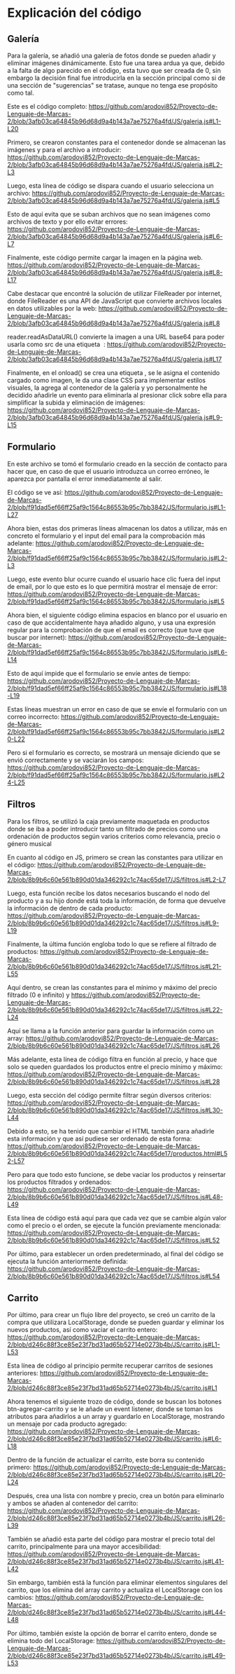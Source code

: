 # Explicación del código

## Galería

Para la galería, se añadió una galería de fotos donde se pueden añadir y eliminar imágenes dinámicamente. Esto fue una tarea ardua ya que, debido a la falta de algo parecido en el código,
esta tuvo que ser creada de 0, sin embargo la decisión final fue introducirla en la sección principal como si de una sección de "sugerencias" se tratase, aunque no tenga ese propósito como tal.

Este es el código completo:
https://github.com/arodovi852/Proyecto-de-Lenguaje-de-Marcas-2/blob/3afb03ca64845b96d68d9a4b143a7ae75276a4fd/JS/galeria.js#L1-L20

Primero, se crearon constantes para el contenedor donde se almacenan las imágenes y para el archivo a introducir:
https://github.com/arodovi852/Proyecto-de-Lenguaje-de-Marcas-2/blob/3afb03ca64845b96d68d9a4b143a7ae75276a4fd/JS/galeria.js#L2-L3

Luego, esta línea de código se dispara cuando el usuario selecciona un archivo:
https://github.com/arodovi852/Proyecto-de-Lenguaje-de-Marcas-2/blob/3afb03ca64845b96d68d9a4b143a7ae75276a4fd/JS/galeria.js#L5

Esto de aquí evita que se suban archivos que no sean imágenes como archivos de texto y por ello evitar errores:
https://github.com/arodovi852/Proyecto-de-Lenguaje-de-Marcas-2/blob/3afb03ca64845b96d68d9a4b143a7ae75276a4fd/JS/galeria.js#L6-L7

Finalmente, este código permite cargar la imagen en la página web.
https://github.com/arodovi852/Proyecto-de-Lenguaje-de-Marcas-2/blob/3afb03ca64845b96d68d9a4b143a7ae75276a4fd/JS/galeria.js#L8-L17

Cabe destacar que encontré la solución de utilizar FileReader por internet, donde FileReader es una API de JavaScript que convierte archivos locales en datos utilizables por la web:
https://github.com/arodovi852/Proyecto-de-Lenguaje-de-Marcas-2/blob/3afb03ca64845b96d68d9a4b143a7ae75276a4fd/JS/galeria.js#L8

reader.readAsDataURL() convierte la imagen a una URL base64 para poder usarla como src de una etiqueta <img> :
https://github.com/arodovi852/Proyecto-de-Lenguaje-de-Marcas-2/blob/3afb03ca64845b96d68d9a4b143a7ae75276a4fd/JS/galeria.js#L17

Finalmente, en el onload() se crea una etiqueta <img>, se le asigna el contenido cargado como imagen, le da una clase CSS para implementar estilos visuales, la agrega al contenedor de la galería
y yo personalmente he decidido añadirle un evento para eliminarla al presionar click sobre ella para simplificar la subida y eliminación de imágenes:
https://github.com/arodovi852/Proyecto-de-Lenguaje-de-Marcas-2/blob/3afb03ca64845b96d68d9a4b143a7ae75276a4fd/JS/galeria.js#L9-L15

## Formulario

En este archivo se tomó el formulario creado en la sección de contacto para hacer que, en caso de que el usuario introduzca un correo erróneo, le aparezca por pantalla
el error inmediatamente al salir.

El código se ve así:
https://github.com/arodovi852/Proyecto-de-Lenguaje-de-Marcas-2/blob/f91dad5ef66ff25af9c1564c86553b95c7bb3842/JS/formulario.js#L1-L27

Ahora bien, estas dos primeras líneas almacenan los datos a utilizar, más en concreto el formulario y el input del email para la comprobación más adelante:
https://github.com/arodovi852/Proyecto-de-Lenguaje-de-Marcas-2/blob/f91dad5ef66ff25af9c1564c86553b95c7bb3842/JS/formulario.js#L2-L3

Luego, este evento blur ocurre cuando el usuario hace clic fuera del input de email, por lo que esto es lo que permitirá mostrar el mensaje de error:
https://github.com/arodovi852/Proyecto-de-Lenguaje-de-Marcas-2/blob/f91dad5ef66ff25af9c1564c86553b95c7bb3842/JS/formulario.js#L5

Ahora bien, el siguiente código elimina espacios en blanco por el usuario en caso de que accidentalmente haya añadido alguno, y usa una expresión regular para la comprobación
de que el email es correcto (que tuve que buscar por internet):
https://github.com/arodovi852/Proyecto-de-Lenguaje-de-Marcas-2/blob/f91dad5ef66ff25af9c1564c86553b95c7bb3842/JS/formulario.js#L6-L14

Esto de aquí impide que el formulario se envíe antes de tiempo:
https://github.com/arodovi852/Proyecto-de-Lenguaje-de-Marcas-2/blob/f91dad5ef66ff25af9c1564c86553b95c7bb3842/JS/formulario.js#L18-L19

Estas líneas muestran un error en caso de que se envíe el formulario con un correo incorrecto:
https://github.com/arodovi852/Proyecto-de-Lenguaje-de-Marcas-2/blob/f91dad5ef66ff25af9c1564c86553b95c7bb3842/JS/formulario.js#L20-L22

Pero si el formulario es correcto, se mostrará un mensaje diciendo que se envió correctamente y se vaciarán los campos:
https://github.com/arodovi852/Proyecto-de-Lenguaje-de-Marcas-2/blob/f91dad5ef66ff25af9c1564c86553b95c7bb3842/JS/formulario.js#L24-L25

## Filtros

Para los filtros, se utilizó la caja previamente maquetada en productos donde se iba a poder introducir tanto un filtrado de precios como una ordenación de productos
según varios criterios como relevancia, precio o género musical

En cuanto al código en JS, primero se crean las constantes para utilizar en el código:
https://github.com/arodovi852/Proyecto-de-Lenguaje-de-Marcas-2/blob/8b9b6c60e561b890d01da346292c1c74ac65de17/JS/filtros.js#L2-L7

Luego, esta función recibe los datos necesarios buscando el nodo del producto y a su hijo donde está toda la información,
de forma que devuelve la información de dentro de cada producto:
https://github.com/arodovi852/Proyecto-de-Lenguaje-de-Marcas-2/blob/8b9b6c60e561b890d01da346292c1c74ac65de17/JS/filtros.js#L9-L19

Finalmente, la última función engloba todo lo que se refiere al filtrado de productos:
https://github.com/arodovi852/Proyecto-de-Lenguaje-de-Marcas-2/blob/8b9b6c60e561b890d01da346292c1c74ac65de17/JS/filtros.js#L21-L55

Aquí dentro, se crean las constantes para el mínimo y máximo del precio filtrado (0 e infinito) y 
https://github.com/arodovi852/Proyecto-de-Lenguaje-de-Marcas-2/blob/8b9b6c60e561b890d01da346292c1c74ac65de17/JS/filtros.js#L22-L24

Aquí se llama a la función anterior para guardar la información como un array:
https://github.com/arodovi852/Proyecto-de-Lenguaje-de-Marcas-2/blob/8b9b6c60e561b890d01da346292c1c74ac65de17/JS/filtros.js#L26

Más adelante, esta línea de código filtra en función al precio, y hace que solo se queden guardados los productos entre el precio mínimo y máximo:
https://github.com/arodovi852/Proyecto-de-Lenguaje-de-Marcas-2/blob/8b9b6c60e561b890d01da346292c1c74ac65de17/JS/filtros.js#L28

Luego, esta sección del código permite filtrar según diversos criterios:
https://github.com/arodovi852/Proyecto-de-Lenguaje-de-Marcas-2/blob/8b9b6c60e561b890d01da346292c1c74ac65de17/JS/filtros.js#L30-L44

Debido a esto, se ha tenido que cambiar el HTML también para añadirle esta información y que así pudiese ser ordenado de esta forma:
https://github.com/arodovi852/Proyecto-de-Lenguaje-de-Marcas-2/blob/8b9b6c60e561b890d01da346292c1c74ac65de17/productos.html#L52-L57

Pero para que todo esto funcione, se debe vaciar los productos y reinsertar los productos filtrados y ordenados:
https://github.com/arodovi852/Proyecto-de-Lenguaje-de-Marcas-2/blob/8b9b6c60e561b890d01da346292c1c74ac65de17/JS/filtros.js#L48-L49

Esta línea de código está aquí para que cada vez que se cambie algún valor como el precio o el orden, se ejecute la función previamente mencionada:
https://github.com/arodovi852/Proyecto-de-Lenguaje-de-Marcas-2/blob/8b9b6c60e561b890d01da346292c1c74ac65de17/JS/filtros.js#L52

Por último, para establecer un orden predeterminado, al final del código se ejecuta la función anteriormente definida:
https://github.com/arodovi852/Proyecto-de-Lenguaje-de-Marcas-2/blob/8b9b6c60e561b890d01da346292c1c74ac65de17/JS/filtros.js#L54

## Carrito

Por último, para crear un flujo libre del proyecto, se creó un carrito de la compra que utilizara LocalStorage, donde se pueden guardar y eliminar los nuevos productos, así como vaciar el carrito entero:
https://github.com/arodovi852/Proyecto-de-Lenguaje-de-Marcas-2/blob/d246c88f3ce85e23f7bd31ad65b52714e0273b4b/JS/carrito.js#L1-L53

Esta línea de código al principio permite recuperar carritos de sesiones anteriores:
https://github.com/arodovi852/Proyecto-de-Lenguaje-de-Marcas-2/blob/d246c88f3ce85e23f7bd31ad65b52714e0273b4b/JS/carrito.js#L1


Ahora tenemos el siguiente trozo de código, donde se buscan los botones btn-agregar-carrito y se le añade un event listener, donde se toman los atributos para añadirlos a un array y guardarlo en LocalStorage,
mostrando un mensaje por cada producto agregado:
https://github.com/arodovi852/Proyecto-de-Lenguaje-de-Marcas-2/blob/d246c88f3ce85e23f7bd31ad65b52714e0273b4b/JS/carrito.js#L6-L18

Dentro de la función de actualizar el carrito, este borra su contenido primero:
https://github.com/arodovi852/Proyecto-de-Lenguaje-de-Marcas-2/blob/d246c88f3ce85e23f7bd31ad65b52714e0273b4b/JS/carrito.js#L20-L24

Después, crea una lista con nombre y precio, crea un botón para eliminarlo y ambos se añaden al contenedor del carrito:
https://github.com/arodovi852/Proyecto-de-Lenguaje-de-Marcas-2/blob/d246c88f3ce85e23f7bd31ad65b52714e0273b4b/JS/carrito.js#L26-L39

También se añadió esta parte del código para mostrar el precio total del carrito, principalmente para una mayor accesibilidad:
https://github.com/arodovi852/Proyecto-de-Lenguaje-de-Marcas-2/blob/d246c88f3ce85e23f7bd31ad65b52714e0273b4b/JS/carrito.js#L41-L42

Sin embargo, también está la función para eliminar elementos singulares del carrito, que los elimina del array carrito y actualiza el LocalStorage con los cambios:
https://github.com/arodovi852/Proyecto-de-Lenguaje-de-Marcas-2/blob/d246c88f3ce85e23f7bd31ad65b52714e0273b4b/JS/carrito.js#L44-L48

Por último, también existe la opción de borrar el carrito entero, donde se elimina todo del LocalStorage:
https://github.com/arodovi852/Proyecto-de-Lenguaje-de-Marcas-2/blob/d246c88f3ce85e23f7bd31ad65b52714e0273b4b/JS/carrito.js#L49-L53
